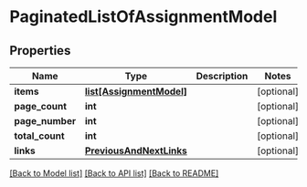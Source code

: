 # PaginatedListOfAssignmentModel

## Properties
Name | Type | Description | Notes
------------ | ------------- | ------------- | -------------
**items** | [**list[AssignmentModel]**](AssignmentModel.md) |  | [optional] 
**page_count** | **int** |  | [optional] 
**page_number** | **int** |  | [optional] 
**total_count** | **int** |  | [optional] 
**links** | [**PreviousAndNextLinks**](PreviousAndNextLinks.md) |  | [optional] 

[[Back to Model list]](../README.md#documentation-for-models) [[Back to API list]](../README.md#documentation-for-api-endpoints) [[Back to README]](../README.md)


